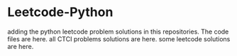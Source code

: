 # Leetcode-Python
adding the python leetcode problem solutions in this repositories. 
The code files are here.
all CTCI problems solutions are here.
some leetcode solutions are here.























































































































































































































































































































































































































































































































































































































































































































































































































































































